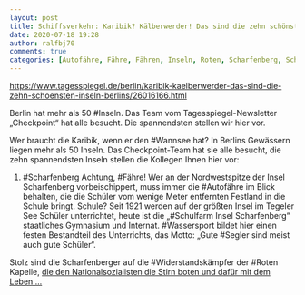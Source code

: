 ```yaml
---
layout: post
title: Schiffsverkehr: Karibik? Kälberwerder! Das sind die zehn schönsten Inseln Berlins, aus Der Tagesspiegel
date: 2020-07-18 19:28
author: ralfbj70
comments: true
categories: [Autofähre, Fähre, Fähren, Inseln, Roten, Scharfenberg, Schiffsverkehr, Segler, Tourismus, Wannsee, Wassersport, Widerstandskämpfer]
---
```

https://www.tagesspiegel.de/berlin/karibik-kaelberwerder-das-sind-die-zehn-schoensten-inseln-berlins/26016166.html

Berlin hat mehr als 50 #Inseln. Das Team vom Tagesspiegel-Newsletter „Checkpoint“ hat alle besucht. Die spannendsten stellen wir hier vor.

Wer braucht die Karibik, wenn er den #Wannsee hat? In Berlins Gewässern liegen mehr als 50 Inseln. Das Checkpoint-Team hat sie alle besucht, die zehn spannendsten Inseln stellen die Kollegen Ihnen hier vor:

1. #Scharfenberg
Achtung, #Fähre! Wer an der Nordwestspitze der Insel Scharfenberg vorbeischippert, muss immer die #Autofähre im Blick behalten, die die Schüler vom wenige Meter entfernten Festland in die Schule bringt. Schule? Seit 1921 werden auf der größten Insel im Tegeler See Schüler unterrichtet, heute ist die „#Schulfarm Insel Scharfenberg“ staatliches Gymnasium und Internat. #Wassersport bildet hier einen festen Bestandteil des Unterrichts, das Motto: „Gute #Segler sind meist auch gute Schüler“.

Stolz sind die Scharfenberger auf die #Widerstandskämpfer der #Roten Kapelle, <a href="https://www.tagesspiegel.de/berlin/karibik-kaelberwerder-das-sind-die-zehn-schoensten-inseln-berlins/26016166.html">die den Nationalsozialisten die Stirn boten und dafür mit dem Leben ...</a>
